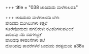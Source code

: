 +++
title = "038 ಜಾರಿದುದು ಮಳೆಗಾಲವತಿ"

+++
ಜಾರಿದುದು ಮಳೆಗಾಲವತಿ ಬೆಳು  
ಪೇರಿದವು ಮುಗಿಲುಗಳು ಕತ್ತಲೆ  
ಸೂರೆವೋದುದು ಹಗಲಿರುಳು ರವಿಶಶಿಗಳುಪಟಲಕೆ   
ತಾರಿದವು ನದಿ ನದಗಳಭ್ರಕೆ  
ಹಾರಿದವು ಕಳಹಂಸೆಗಳು ತಲೆ  
ದೋರಿದವು ತಾವರೆಗಳೆನೆ ಬಂದುದು ಶರತ್ಸಮಯ      ॥38॥